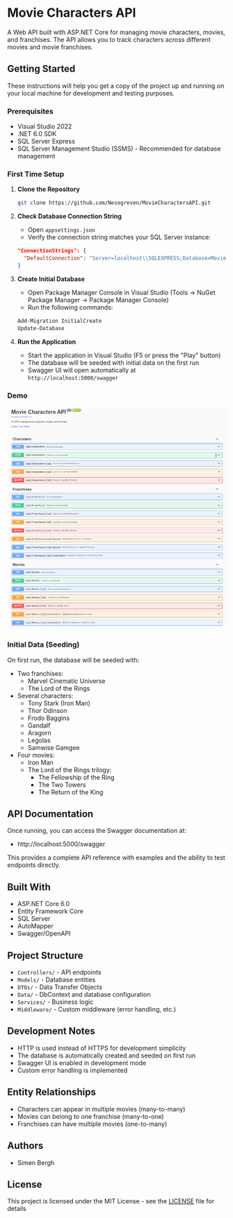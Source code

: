 # Movie Characters API

A Web API built with ASP.NET Core for managing movie characters, movies, and franchises. The API allows you to track characters across different movies and movie franchises.

## Getting Started

These instructions will help you get a copy of the project up and running on your local machine for development and testing purposes.

### Prerequisites

- Visual Studio 2022
- .NET 6.0 SDK
- SQL Server Express
- SQL Server Management Studio (SSMS) - Recommended for database management

### First Time Setup

1. **Clone the Repository**
   ```bash
   git clone https://github.com/Nesegreven/MovieCharactersAPI.git
   ```

2. **Check Database Connection String**
   - Open `appsettings.json`
   - Verify the connection string matches your SQL Server instance:
   ```json
   "ConnectionStrings": {
     "DefaultConnection": "Server=localhost\\SQLEXPRESS;Database=MovieCharactersDb;Trusted_Connection=True;TrustServerCertificate=True"
   }
   ```

3. **Create Initial Database**
   - Open Package Manager Console in Visual Studio (Tools → NuGet Package Manager → Package Manager Console)
   - Run the following commands:
   ```powershell
   Add-Migration InitialCreate
   Update-Database
   ```

4. **Run the Application**
   - Start the application in Visual Studio (F5 or press the "Play" button)
   - The database will be seeded with initial data on the first run
   - Swagger UI will open automatically at `http://localhost:5000/swagger`

### Demo
![API Running Demo](./demo-running.png)

### Initial Data (Seeding)

On first run, the database will be seeded with:
- Two franchises:
  * Marvel Cinematic Universe
  * The Lord of the Rings
- Several characters:
  * Tony Stark (Iron Man)
  * Thor Odinson
  * Frodo Baggins
  * Gandalf
  * Aragorn
  * Legolas
  * Samwise Gamgee
- Four movies:
  * Iron Man
  * The Lord of the Rings trilogy:
    - The Fellowship of the Ring
    - The Two Towers
    - The Return of the King

## API Documentation

Once running, you can access the Swagger documentation at:
- http://localhost:5000/swagger

This provides a complete API reference with examples and the ability to test endpoints directly.

## Built With

- ASP.NET Core 6.0
- Entity Framework Core
- SQL Server
- AutoMapper
- Swagger/OpenAPI

## Project Structure

- `Controllers/` - API endpoints
- `Models/` - Database entities
- `DTOs/` - Data Transfer Objects
- `Data/` - DbContext and database configuration
- `Services/` - Business logic
- `Middleware/` - Custom middleware (error handling, etc.)

## Development Notes

- HTTP is used instead of HTTPS for development simplicity
- The database is automatically created and seeded on first run
- Swagger UI is enabled in development mode
- Custom error handling is implemented

## Entity Relationships

- Characters can appear in multiple movies (many-to-many)
- Movies can belong to one franchise (many-to-one)
- Franchises can have multiple movies (one-to-many)

## Authors

- Simen Bergh

## License

This project is licensed under the MIT License - see the [LICENSE](LICENSE) file for details
